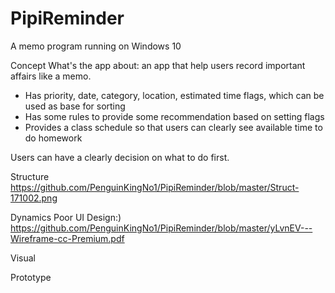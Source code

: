 # PipiReminder
A memo program running on Windows 10

Concept
What's the app about: an app that help users record important affairs like a memo.
* Has priority, date, category, location, estimated time flags, which can be used as base for sorting
* Has some rules to provide some recommendation based on setting flags
* Provides a class schedule so that users can clearly see available time to do homework

Users can have a clearly decision on what to do first.

Structure
https://github.com/PenguinKingNo1/PipiReminder/blob/master/Struct-171002.png


Dynamics
Poor UI Design:)
https://github.com/PenguinKingNo1/PipiReminder/blob/master/yLvnEV---Wireframe-cc-Premium.pdf


Visual


Prototype
